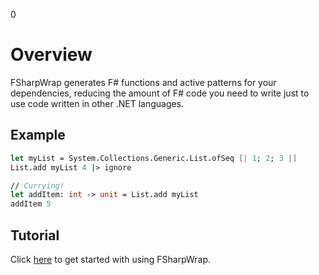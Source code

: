 0
# Overview

FSharpWrap generates F# functions and active patterns for your dependencies,
reducing the amount of F# code you need to write just to use code written
in other .NET languages.

## Example

```fsharp
let myList = System.Collections.Generic.List.ofSeq [| 1; 2; 3 |]
List.add myList 4 |> ignore

// Currying!
let addItem: int -> unit = List.add myList
addItem 5
```

## Tutorial

Click [here](./getting-started.html) to get started with using FSharpWrap.
